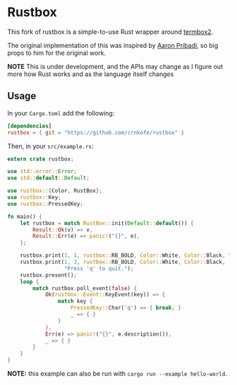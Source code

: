 # Rustbox

This fork of rustbox is a simple-to-use Rust wrapper around [termbox2](https://github.com/crnkofe/termbox-sys).

The original implementation of this was inspired by [Aaron Pribadi](http://github.com/apribadi/rust-termbox), so big props to him for the original work.

**NOTE** This is under development, and the APIs may change as I figure out more how Rust works and as the language itself changes

## Usage

In your `Cargo.toml` add the following:

```toml
[dependencies]
rustbox = { git = "https://github.com/crnkofe/rustbox" }
```

Then, in your `src/example.rs`:

```rust
extern crate rustbox;

use std::error::Error;
use std::default::Default;

use rustbox::{Color, RustBox};
use rustbox::Key;
use rustbox::PressedKey;

fn main() {
    let rustbox = match RustBox::init(Default::default()) {
        Result::Ok(v) => v,
        Result::Err(e) => panic!("{}", e),
    };

    rustbox.print(1, 1, rustbox::RB_BOLD, Color::White, Color::Black, "Hello, world!");
    rustbox.print(1, 3, rustbox::RB_BOLD, Color::White, Color::Black,
                  "Press 'q' to quit.");
    rustbox.present();
    loop {
        match rustbox.poll_event(false) {
            Ok(rustbox::Event::KeyEvent(key)) => {
                match key {
                    PressedKey::Char('q') => { break; }
                    _ => { }
                }
            },
            Err(e) => panic!("{}", e.description()),
            _ => { }
        }
    }
}
```

**NOTE:** this example can also be run with `cargo run --example hello-world`.

